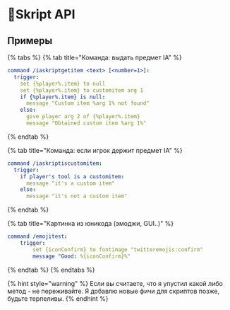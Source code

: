 # 📓Skript API

## Примеры

{% tabs %}
{% tab title="Команда: выдать предмет IA" %}
```yaml
command /iaskriptgetitem <text> [<number=1>]:
  trigger:
    set {%player%.item} to null
    set {%player%.item} to customitem arg 1
    if {%player%.item} is null:
      message "Custom item %arg 1% not found"
    else:
      give player arg 2 of {%player%.item}
      message "Obtained custom item %arg 1%"
```
{% endtab %}

{% tab title="Команда: если игрок держит предмет IA" %}
```yaml
command /iaskriptiscustomitem:
  trigger:
    if player's tool is a customitem:
      message "it's a custom item"
    else:
      message "it's not a custom item"
```
{% endtab %}

{% tab title="Картинка из юникода \(эмоджи, GUI..\)" %}
```yaml
command /emojitest:
    trigger:
        set {iconConfirm} to fontimage "twitteremojis:confirm"
        message "Good: %{iconConfirm}%"
```
{% endtab %}
{% endtabs %}

{% hint style="warning" %}
Если вы считаете, что я упустил какой либо метод - не переживайте. Я добавлю новые фичи для скриптов позже, будьте терпеливы.
{% endhint %}

